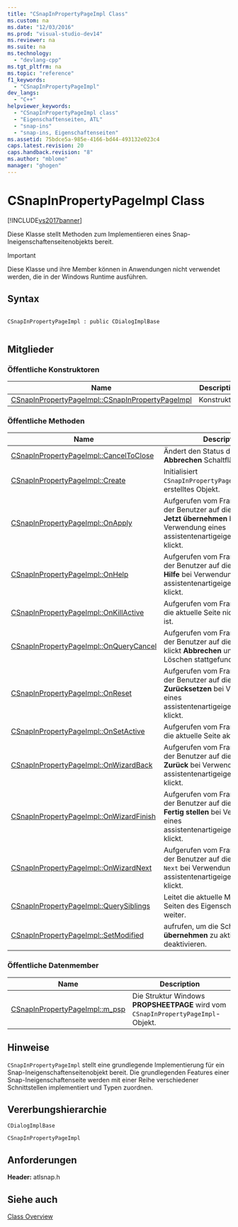 ```yaml
---
title: "CSnapInPropertyPageImpl Class"
ms.custom: na
ms.date: "12/03/2016"
ms.prod: "visual-studio-dev14"
ms.reviewer: na
ms.suite: na
ms.technology: 
  - "devlang-cpp"
ms.tgt_pltfrm: na
ms.topic: "reference"
f1_keywords: 
  - "CSnapInPropertyPageImpl"
dev_langs: 
  - "C++"
helpviewer_keywords: 
  - "CSnapInPropertyPageImpl class"
  - "Eigenschaftenseiten, ATL"
  - "snap-ins"
  - "snap-ins, Eigenschaftenseiten"
ms.assetid: 75bdce5a-985e-4166-bd44-493132e023c4
caps.latest.revision: 20
caps.handback.revision: "8"
ms.author: "mblome"
manager: "ghogen"
---
```

# CSnapInPropertyPageImpl Class
[!INCLUDE[vs2017banner](../../assembler/inline/includes/vs2017banner.md)]

Diese Klasse stellt Methoden zum Implementieren eines Snap\-Ineigenschaftenseitenobjekts bereit.  
  
> [!IMPORTANT]
>  Diese Klasse und ihre Member können in Anwendungen nicht verwendet werden, die in der Windows Runtime ausführen.  
  
## Syntax  
  
```  
  
CSnapInPropertyPageImpl : public CDialogImplBase  
  
```  
  
## Mitglieder  
  
### Öffentliche Konstruktoren  
  
|Name|Description|  
|----------|-----------------|  
|[CSnapInPropertyPageImpl::CSnapInPropertyPageImpl](../Topic/CSnapInPropertyPageImpl::CSnapInPropertyPageImpl.md)|Konstruktor.|  
  
### Öffentliche Methoden  
  
|Name|Description|  
|----------|-----------------|  
|[CSnapInPropertyPageImpl::CancelToClose](../Topic/CSnapInPropertyPageImpl::CancelToClose.md)|Ändert den Status der **OK** und **Abbrechen** Schaltflächen.|  
|[CSnapInPropertyPageImpl::Create](../Topic/CSnapInPropertyPageImpl::Create.md)|Initialisiert `CSnapInPropertyPageImpl` ein neu erstelltes Objekt.|  
|[CSnapInPropertyPageImpl::OnApply](../Topic/CSnapInPropertyPageImpl::OnApply.md)|Aufgerufen vom Framework, wenn der Benutzer auf die Schaltfläche **Jetzt übernehmen** bei Verwendung eines assistentenartigeigenschaftenblatts klickt.|  
|[CSnapInPropertyPageImpl::OnHelp](../Topic/CSnapInPropertyPageImpl::OnHelp.md)|Aufgerufen vom Framework, wenn der Benutzer auf die Schaltfläche **Hilfe** bei Verwendung eines assistentenartigeigenschaftenblatts klickt.|  
|[CSnapInPropertyPageImpl::OnKillActive](../Topic/CSnapInPropertyPageImpl::OnKillActive.md)|Aufgerufen vom Framework, wenn die aktuelle Seite nicht mehr aktiv ist.|  
|[CSnapInPropertyPageImpl::OnQueryCancel](../Topic/CSnapInPropertyPageImpl::OnQueryCancel.md)|Aufgerufen vom Framework, wenn der Benutzer auf die Schaltfläche klickt **Abbrechen** und bevor das Löschen stattgefunden hat.|  
|[CSnapInPropertyPageImpl::OnReset](../Topic/CSnapInPropertyPageImpl::OnReset.md)|Aufgerufen vom Framework, wenn der Benutzer auf die Schaltfläche **Zurücksetzen** bei Verwendung eines assistentenartigeigenschaftenblatts klickt.|  
|[CSnapInPropertyPageImpl::OnSetActive](../Topic/CSnapInPropertyPageImpl::OnSetActive.md)|Aufgerufen vom Framework, wenn die aktuelle Seite aktiv ist.|  
|[CSnapInPropertyPageImpl::OnWizardBack](../Topic/CSnapInPropertyPageImpl::OnWizardBack.md)|Aufgerufen vom Framework, wenn der Benutzer auf die Schaltfläche **Zurück** bei Verwendung eines assistentenartigeigenschaftenblatts klickt.|  
|[CSnapInPropertyPageImpl::OnWizardFinish](../Topic/CSnapInPropertyPageImpl::OnWizardFinish.md)|Aufgerufen vom Framework, wenn der Benutzer auf die Schaltfläche **Fertig stellen** bei Verwendung eines assistentenartigeigenschaftenblatts klickt.|  
|[CSnapInPropertyPageImpl::OnWizardNext](../Topic/CSnapInPropertyPageImpl::OnWizardNext.md)|Aufgerufen vom Framework, wenn der Benutzer auf die Schaltfläche `Next` bei Verwendung eines assistentenartigeigenschaftenblatts klickt.|  
|[CSnapInPropertyPageImpl::QuerySiblings](../Topic/CSnapInPropertyPageImpl::QuerySiblings.md)|Leitet die aktuelle Meldung an alle Seiten des Eigenschaftenblatts weiter.|  
|[CSnapInPropertyPageImpl::SetModified](../Topic/CSnapInPropertyPageImpl::SetModified.md)|aufrufen, um die Schaltfläche **Jetzt übernehmen** zu aktivieren oder zu deaktivieren.|  
  
### Öffentliche Datenmember  
  
|Name|Description|  
|----------|-----------------|  
|[CSnapInPropertyPageImpl::m\_psp](../Topic/CSnapInPropertyPageImpl::m_psp.md)|Die Struktur Windows **PROPSHEETPAGE** wird vom `CSnapInPropertyPageImpl`\-Objekt.|  
  
## Hinweise  
 `CSnapInPropertyPageImpl` stellt eine grundlegende Implementierung für ein Snap\-Ineigenschaftenseitenobjekt bereit.  Die grundlegenden Features einer Snap\-Ineigenschaftenseite werden mit einer Reihe verschiedener Schnittstellen implementiert und Typen zuordnen.  
  
## Vererbungshierarchie  
 `CDialogImplBase`  
  
 `CSnapInPropertyPageImpl`  
  
## Anforderungen  
 **Header:**  atlsnap.h  
  
## Siehe auch  
 [Class Overview](../../atl/atl-class-overview.md)